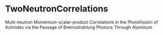 # TwoNeutronCorrelations
Multi-neutron Momentum-scalar-product Correlations in the Photofission of Actinides via the Passage of Bremsstrahlung Photons Through Aluminum